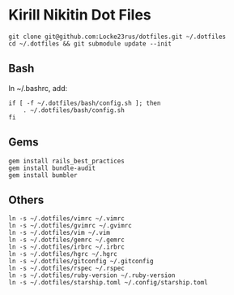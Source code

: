 # Kirill Nikitin Dot Files

    git clone git@github.com:Locke23rus/dotfiles.git ~/.dotfiles
    cd ~/.dotfiles && git submodule update --init

## Bash

In ~/.bashrc, add:

    if [ -f ~/.dotfiles/bash/config.sh ]; then
        . ~/.dotfiles/bash/config.sh
    fi

## Gems

    gem install rails_best_practices
    gem install bundle-audit
    gem install bumbler

## Others

    ln -s ~/.dotfiles/vimrc ~/.vimrc
    ln -s ~/.dotfiles/gvimrc ~/.gvimrc
    ln -s ~/.dotfiles/vim ~/.vim
    ln -s ~/.dotfiles/gemrc ~/.gemrc
    ln -s ~/.dotfiles/irbrc ~/.irbrc
    ln -s ~/.dotfiles/hgrc ~/.hgrc
    ln -s ~/.dotfiles/gitconfig ~/.gitconfig
    ln -s ~/.dotfiles/rspec ~/.rspec
    ln -s ~/.dotfiles/ruby-version ~/.ruby-version
    ln -s ~/.dotfiles/starship.toml ~/.config/starship.toml
